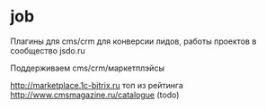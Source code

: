 # job
Плагины для cms/crm для конверсии лидов, работы проектов в сообщество jsdo.ru

Поддерживаем cms/crm/маркетплэйсы

http://marketplace.1c-bitrix.ru
топ из рейтинга http://www.cmsmagazine.ru/catalogue (todo)
